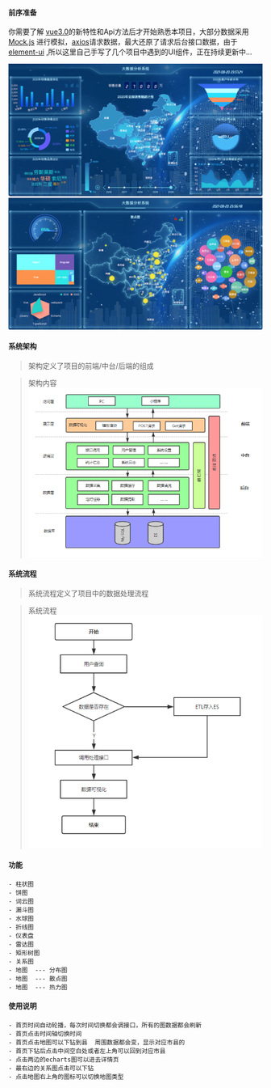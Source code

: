 
####  前序准备
你需要了解 [vue3.0](https://github.com/vuejs/vue-next)的新特性和Api方法后才开始熟悉本项目，大部分数据采用[Mock.js](https://github.com/nuysoft/Mock) 进行模拟，[axios](https://github.com/axios/axios)请求数据，最大还原了请求后台接口数据，由于[element-ui](https://github.com/ElemeFE/element) ,所以这里自己手写了几个项目中遇到的UI组件，正在持续更新中...




![](https://raw.githubusercontent.com/cinoliu/Big-data-visualization/master/img/1.jpg)
![](https://raw.githubusercontent.com/cinoliu/Big-data-visualization/master/img/2.jpg)


#### 系统架构
> 架构定义了项目的前端/中台/后端的组成

>  架构内容
![](https://raw.githubusercontent.com/cinoliu/Big-data-visualization/master/img/3.jpg)


#### 系统流程
> 系统流程定义了项目中的数据处理流程

>  系统流程
![](https://raw.githubusercontent.com/cinoliu/Big-data-visualization/master/img/4.jpg)




#### 功能

```
- 柱状图
- 饼图
- 词云图
- 漏斗图
- 水球图
- 折线图
- 仪表盘
- 雷达图
- 矩形树图
- 关系图
- 地图  --- 分布图
- 地图  --- 散点图
- 地图  --- 热力图
```

####  使用说明
```
- 首页时间自动轮播，每次时间切换都会调接口，所有的图数据都会刷新
- 首页点击时间轴切换时间
- 首页点击地图可以下钻到县  周围数据都会变，显示对应市县的
- 首页下钻后点击中间空白处或者左上角可以回到对应市县
- 点击两边的echarts图可以进去详情页
- 最右边的关系图点击可以下钻
- 点击地图右上角的图标可以切换地图类型
```
